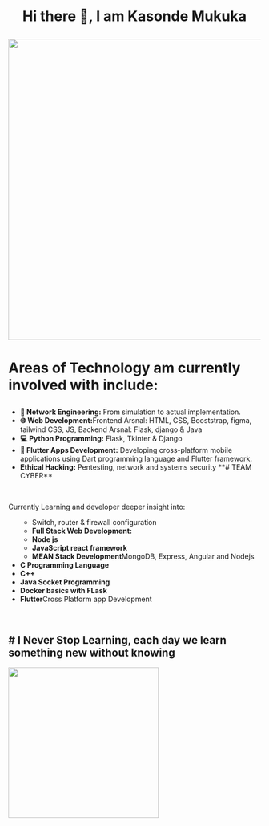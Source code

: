 <h1><p align="center">Hi there 👋, I am Kasonde Mukuka</p> </h1> 

<img src="https://github.com/Anmol-Baranwal/Cool-GIFs-For-GitHub/assets/74038190/80728820-e06b-4f96-9c9e-9df46f0cc0a5" width="600">

<h1> <p align="left">Areas of Technology am currently involved with include:</p> </h1>
<ul>
  <li><strong>🤖 Network Engineering:</strong> From simulation to actual implementation.</li>
  <li><strong>🌐 Web Development:</strong>Frontend Arsnal: HTML, CSS, Booststrap, figma, tailwind CSS, JS, Backend Arsnal: Flask, django & Java</li>
  <li><strong>💻 Python Programming:</strong> Flask, Tkinter & Django</li> 
  <li><strong>📱 Flutter Apps Development:</strong> Developing cross-platform mobile applications using Dart programming language and Flutter framework.</li>
  <li><strong>    Ethical Hacking:</strong> Pentesting, network and systems security **# TEAM CYBER**</li>
</ul>
<br>
<p align="left">Currently Learning and developer deeper insight into:</p>
<ul>
  <ul>
    <li>Switch, router & firewall configuration</li>
    <li><strong>Full Stack Web Development:</strong></li>
    <li><strong>Node js</strong></li>
    <li><strong>JavaScript react framework</strong></li>
    <li><strong>MEAN Stack Development</strong>MongoDB, Express, Angular and Nodejs</li>
    </ul>
  <li><strong>C Programming Language</strong></li>
  <li><strong>C++ </strong></li>
  <li><strong>Java Socket Programming</strong></li>
  <li><strong>Docker basics with FLask</strong></li>
  <li><strong>Flutter</strong>Cross Platform app Development</li>
</ul>
<br>
<h2># I Never Stop Learning, each day we learn something new without knowing </h2>
<img src="https://user-images.githubusercontent.com/74038190/235224431-e8c8c12e-6826-47f1-89fb-2ddad83b3abf.gif" width="300">

 

